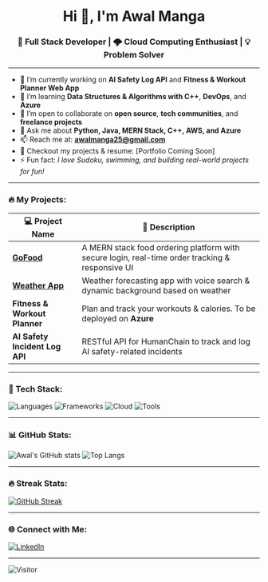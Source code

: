 <h1 align="center">Hi 👋, I'm Awal Manga</h1>
<h3 align="center">🚀 Full Stack Developer | 🌩️ Cloud Computing Enthusiast | 💡 Problem Solver</h3>

---

- 🔭 I’m currently working on **AI Safety Log API** and **Fitness & Workout Planner Web App**
- 🌱 I’m learning **Data Structures & Algorithms with C++**, **DevOps**, and **Azure**
- 👯 I’m open to collaborate on **open source**, **tech communities**, and **freelance projects**
- 💬 Ask me about **Python, Java, MERN Stack, C++, AWS, and Azure**
- 📫 Reach me at: **awalmanga25@gmail.com**
- 📄 Checkout my projects & resume: [Portfolio Coming Soon]
- ⚡ Fun fact: *I love Sudoku, swimming, and building real-world projects for fun!*

---

### 🔥 My Projects:

| 💻 Project Name | 🚀 Description |
|----------------|----------------|
| [**GoFood**](https://github.com/awall5/GoFood) | A MERN stack food ordering platform with secure login, real-time order tracking & responsive UI |
| [**Weather App**](https://github.com/awall5/Weather-App) | Weather forecasting app with voice search & dynamic background based on weather |
| **Fitness & Workout Planner** | Plan and track your workouts & calories. To be deployed on **Azure** |
| **AI Safety Incident Log API** | RESTful API for HumanChain to track and log AI safety-related incidents |

---

### 🧰 Tech Stack:
![Languages](https://skillicons.dev/icons?i=python,java,cpp,js,html,css)
![Frameworks](https://skillicons.dev/icons?i=react,nodejs,express,mongodb)
![Cloud](https://skillicons.dev/icons?i=aws,azure,gcp)
![Tools](https://skillicons.dev/icons?i=git,docker,vscode,postman,figma)

---

### 📊 GitHub Stats:

![Awal's GitHub stats](https://github-readme-stats.vercel.app/api?username=awall5&show_icons=true&theme=radical)
![Top Langs](https://github-readme-stats.vercel.app/api/top-langs/?username=awall5&layout=compact&theme=radical)

---

### 🔥 Streak Stats:
[![GitHub Streak](https://streak-stats.demolab.com?user=awall5&theme=radical&hide_border=true)](https://git.io/streak-stats)

---

### 🌐 Connect with Me:
[![LinkedIn](https://img.shields.io/badge/LinkedIn-blue?logo=linkedin&style=for-the-badge)](https://www.linkedin.com/in/awalmanga/)

---

![Visitor](https://visitor-badge.laobi.icu/badge?page_id=awall5)
